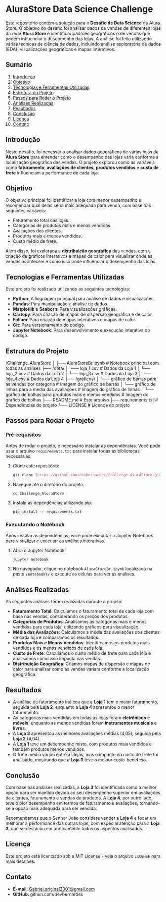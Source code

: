 # AluraStore Data Science Challenge

Este repositório contém a solução para o **Desafio de Data Science** da Alura Store. O objetivo do desafio foi analisar dados de vendas de diferentes lojas da rede **Alura Store** e identificar padrões geográficos e de vendas que podem influenciar o desempenho das lojas. A análise foi feita utilizando várias técnicas de ciência de dados, incluindo análise exploratória de dados (EDA), visualizações geográficas e mapas interativos.

## Sumário

1.  [Introdução](#introdução)
2.  [Objetivo](#objetivo)
3.  [Tecnologias e Ferramentas Utilizadas](#tecnologias-e-ferramentas-utilizadas)
4.  [Estrutura do Projeto](#estrutura-do-projeto)
5.  [Passos para Rodar o Projeto](#passos-para-rodar-o-projeto)
6.  [Análises Realizadas](#análises-realizadas)
7.  [Resultados](#resultados)
8.  [Conclusão](#conclusão)
9.  [Licença](#licença)
10. [Contato](#contato)

## Introdução

Neste desafio, foi necessário analisar dados geográficos de várias lojas da **Alura Store** para entender como o desempenho das lojas varia conforme a localização geográfica das vendas. O projeto explorou como as variáveis como **faturamento**, **avaliações de clientes**, **produtos vendidos** e **custo de frete** influenciam a performance de cada loja.

## Objetivo

O objetivo principal foi identificar a loja com menor desempenho e recomendar qual delas seria mais adequada para venda, com base nas seguintes variáveis:

-   Faturamento total das lojas.
-   Categorias de produtos mais e menos vendidas.
-   Avaliações dos clientes.
-   Produtos mais e menos vendidos.
-   Custo médio de frete.

Além disso, foi explorada a **distribuição geográfica** das vendas, com a criação de gráficos interativos e mapas de calor para visualizar onde as vendas acontecem e como isso pode influenciar o desempenho das lojas.

## Tecnologias e Ferramentas Utilizadas

Este projeto foi realizado utilizando as seguintes tecnologias:

-   **Python**: A linguagem principal para análise de dados e visualizações.
-   **Pandas**: Para manipulação e análise de dados.
-   **Matplotlib** e **Seaborn**: Para visualizações gráficas.
-   **Cartopy**: Para criação de mapas de dispersão geográfica e de calor.
-   **Folium**: Para criação de mapas interativos e mapas de calor.
-   **Git**: Para versionamento do código.
-   **Jupyter Notebook**: Para desenvolvimento e execução interativa do código.

## Estrutura do Projeto

/Challenge_AluraStore
│
├── AluraStoreBr.ipynb     # Notebook principal com todas as análises
├── /data/
│   └── loja_1.csv  # Dados da Loja 1
│   └── loja_2.csv  # Dados da Loja 2
│   └── loja_3.csv  # Dados da Loja 3
│   └── loja_4.csv  # Dados da Loja 4
├── /gráficos/
│   └── gráfico de barras para as vendas por categoria  # Imagem do gráfico de barras
│   └── gráfico de linhas para a média das avaliações  # Imagem do gráfico de linhas
│   └── gráfico de bolhas para produtos mais e menos vendidos  # Imagem do gráfico de bolhas
├── README.md  # Este arquivo
├── requirements.txt  # Dependências do projeto
└── LICENSE  # Licença do projeto


## Passos para Rodar o Projeto

### Pré-requisitos

Antes de rodar o projeto, é necessário instalar as dependências. Você pode usar o arquivo `requirements.txt` para instalar todas as bibliotecas necessárias.

1.  Clone este repositório:
    ```bash
    git clone [https://github.com/devbernardes/Challenge_AluraStore.git](https://github.com/devbernardes/Challenge_AluraStore.git)
    ```
2.  Navegue até o diretório do projeto:
    ```bash
    cd Challenge_AluraStore
    ```
3.  Instale as dependências utilizando pip:
    ```bash
    pip install -r requirements.txt
    ```

### Executando o Notebook

Após instalar as dependências, você pode executar o Jupyter Notebook para visualizar e executar as análises interativas.

1.  Abra o Jupyter Notebook:
    ```bash
    jupyter notebook
    ```
2.  No navegador, clique no notebook `AluraStoreBr.ipynb` localizado na pasta `/notebooks/` e execute as células para ver as análises.

## Análises Realizadas

As seguintes análises foram realizadas durante o projeto:

-   **Faturamento Total**: Calculamos o faturamento total de cada loja com base nas vendas, considerando os preços dos produtos.
-   **Categorias de Produtos**: Analisamos as categorias mais e menos vendidas para cada loja, utilizando gráficos para visualização.
-   **Média das Avaliações**: Calculamos a média das avaliações dos clientes de cada loja e comparamos os resultados.
-   **Produtos Mais e Menos Vendidos**: Identificamos os produtos mais vendidos e os menos vendidos de cada loja.
-   **Custo de Frete**: Calculamos o custo médio de frete para cada loja e analisamos como isso impacta nas vendas.
-   **Distribuição Geográfica**: Criamos mapas de dispersão e mapas de calor para analisar como as vendas variam conforme a localização geográfica.

## Resultados

-   A análise de faturamento indicou que a **Loja 1** tem o maior faturamento, seguida pela **Loja 2**, enquanto a **Loja 4** apresentou o menor faturamento.
-   As categorias mais vendidas em todas as lojas foram **eletrônicos** e **móveis**, enquanto as menos vendidas foram **instrumentos musicais** e **livros**.
-   A **Loja 3** apresentou as melhores avaliações médias (4,05), seguida pela **Loja 2** (4,04).
-   A **Loja 1** teve um desempenho misto, com produtos mais vendidos e também produtos menos vendidos.
-   O frete médio variou entre as lojas, mas o impacto do custo de frete foi analisado, mostrando que a **Loja 3** teve o melhor custo-benefício.

## Conclusão

Com base nas análises realizadas, a **Loja 3** foi identificada como a melhor opção para ser mantida devido ao seu desempenho superior em avaliações de clientes, faturamento e vendas de produtos. A **Loja 4**, por outro lado, teve o pior desempenho em termos de faturamento e avaliações, tornando-se a opção mais adequada para ser vendida.

Recomendamos que o Senhor João considere vender a **Loja 4** e focar em melhorar a performance das outras lojas, com especial atenção para a **Loja 3**, que se destacou em praticamente todos os aspectos analisados.

## Licença

Este projeto está licenciado sob a MIT License - veja o arquivo `LICENSE` para mais detalhes.

## Contato

-   **E-mail**: Gabriel.original2001@gmail.com
-   **GitHub**: githun.com/devbernardes
